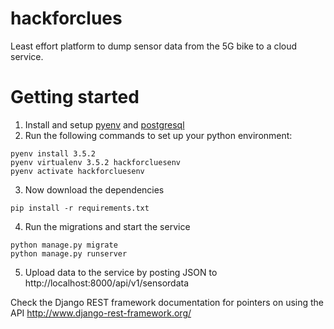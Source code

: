 hackforclues
============

Least effort platform to dump sensor data from the 5G bike to a cloud service.

Getting started
===============

1. Install and setup [pyenv](https://github.com/yyuu/pyenv) and [postgresql](https://www.postgresql.org/)
2. Run the following commands to set up your python environment:
```
pyenv install 3.5.2
pyenv virtualenv 3.5.2 hackforcluesenv
pyenv activate hackforcluesenv
```
3. Now download the dependencies
```
pip install -r requirements.txt
```
4. Run the migrations and start the service
```
python manage.py migrate
python manage.py runserver
```
5. Upload data to the service by posting JSON to http://localhost:8000/api/v1/sensordata

Check the Django REST framework documentation for pointers on using the API http://www.django-rest-framework.org/

